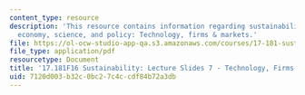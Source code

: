 ```yaml
---
content_type: resource
description: 'This resource contains information regarding sustainability: political
  economy, science, and policy: Technology, firms & markets.'
file: https://ol-ocw-studio-app-qa.s3.amazonaws.com/courses/17-181-sustainability-political-economy-science-and-policy-fall-2016/7120d003b32c0bc27c4ccdf84b72a3db_MIT17_181F16_Week7.pdf
file_type: application/pdf
resourcetype: Document
title: '17.181F16 Sustainability: Lecture Slides 7 - Technology, Firms & Markets'
uid: 7120d003-b32c-0bc2-7c4c-cdf84b72a3db
---
```

